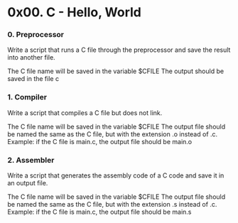 # 0x00. C - Hello, World

### 0. Preprocessor
Write a script that runs a C file through the preprocessor and save the result into another file.

The C file name will be saved in the variable $CFILE
The output should be saved in the file c

### 1. Compiler
Write a script that compiles a C file but does not link.

The C file name will be saved in the variable $CFILE
The output file should be named the same as the C file, but with the extension .o instead of .c.
Example: if the C file is main.c, the output file should be main.o

### 2. Assembler
Write a script that generates the assembly code of a C code and save it in an output file.

The C file name will be saved in the variable $CFILE
The output file should be named the same as the C file, but with the extension .s instead of .c.
Example: if the C file is main.c, the output file should be main.s



